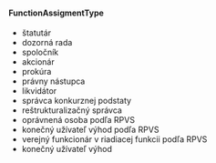 #### FunctionAssigmentType
- štatutár
- dozorná rada
- spoločník
- akcionár 
- prokúra
- právny nástupca
- likvidátor
- správca konkurznej podstaty
- reštrukturalizačný správca
- oprávnená osoba podľa RPVS
- konečný užívateľ výhod podľa RPVS
- verejný funkcionár v riadiacej funkcii podľa RPVS
- konečný užívateľ výhod